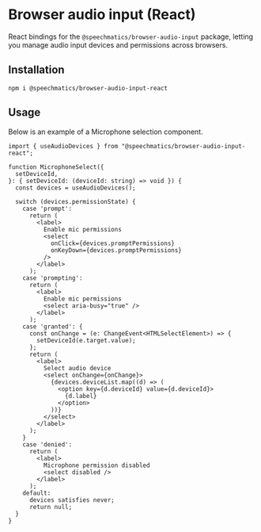 # Browser audio input (React)

React bindings for the `@speechmatics/browser-audio-input` package, letting you manage audio input devices and permissions across browsers.

## Installation

```
npm i @speechmatics/browser-audio-input-react
```

## Usage

Below is an example of a Microphone selection component.

```TSX
import { useAudioDevices } from "@speechmatics/browser-audio-input-react";

function MicrophoneSelect({
  setDeviceId,
}: { setDeviceId: (deviceId: string) => void }) {
  const devices = useAudioDevices();

  switch (devices.permissionState) {
    case 'prompt':
      return (
        <label>
          Enable mic permissions
          <select
            onClick={devices.promptPermissions}
            onKeyDown={devices.promptPermissions}
          />
        </label>
      );
    case 'prompting':
      return (
        <label>
          Enable mic permissions
          <select aria-busy="true" />
        </label>
      );
    case 'granted': {
      const onChange = (e: ChangeEvent<HTMLSelectElement>) => {
        setDeviceId(e.target.value);
      };
      return (
        <label>
          Select audio device
          <select onChange={onChange}>
            {devices.deviceList.map((d) => (
              <option key={d.deviceId} value={d.deviceId}>
                {d.label}
              </option>
            ))}
          </select>
        </label>
      );
    }
    case 'denied':
      return (
        <label>
          Microphone permission disabled
          <select disabled />
        </label>
      );
    default:
      devices satisfies never;
      return null;
  }
}

```